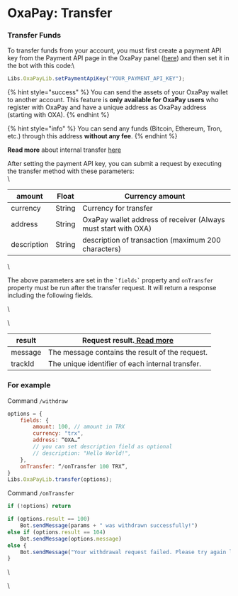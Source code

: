 # OxaPay: Transfer

### Transfer Funds

To transfer funds from your account, you must first create a payment API key from the Payment API page in the OxaPay panel ([here](https://account.oxapay.com/paymentapi)) and then set it in the bot with this code:\


```javascript
Libs.OxaPayLib.setPaymentApiKey("YOUR_PAYMENT_API_KEY");
```

{% hint style="success" %}
You can send the assets of your OxaPay wallet to another account. This feature is **only available for OxaPay users** who register with OxaPay and have a unique address as OxaPay address (starting with OXA).&#x20;
{% endhint %}

{% hint style="info" %}
You can send any funds (Bitcoin, Ethereum, Tron, etc.) through this address **without any fee**.
{% endhint %}

**Read more** about internal transfer [here](https://docs.oxapay.com/internal-payment-api)



After setting the payment API key, you can submit a request by executing the transfer method with these parameters:\
\


| amount      | Float  | Currency amount                                                |
| ----------- | ------ | -------------------------------------------------------------- |
| currency    | String | Currency for transfer                                          |
| address     | String | OxaPay wallet address of receiver (Always must start with OXA) |
| description | String | description of transaction (maximum 200 characters)            |

\


The above parameters are set in the `` `fields` `` property and `onTransfer` property must be run after the transfer request. It will return a response including the following fields.

\


\


| result  | Request result.[ Read more](https://docs.oxapay.com/internal-payment-api#result-table) |
| ------- | -------------------------------------------------------------------------------------- |
| message | The message contains the result of the request.                                        |
| trackId | The unique identifier of each internal transfer.                                       |

### For example

Command `/withdraw`

```javascript
options = {
    fields: {
        amount: 100, // amount in TRX
        currency: "trx",
        address: “OXA…”
        // you can set description field as optional
        // description: "Hello World!",
    },
    onTransfer: “/onTransfer 100 TRX”,
}
Libs.OxaPayLib.transfer(options);
```



Command `/onTransfer`

```javascript
if (!options) return

if (options.result == 100)
    Bot.sendMessage(params + " was withdrawn successfully!")
else if (options.result == 104)
    Bot.sendMessage(options.message)
else {
    Bot.sendMessage("Your withdrawal request failed. Please try again later")
}
```

\


\
